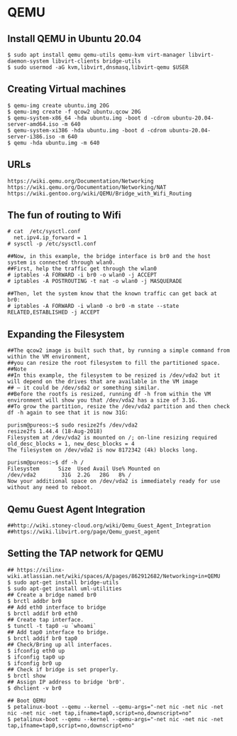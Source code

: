 QEMU
====

## Install QEMU in Ubuntu 20.04

    $ sudo apt install qemu qemu-utils qemu-kvm virt-manager libvirt-daemon-system libvirt-clients bridge-utils
    $ sudo usermod -aG kvm,libvirt,dnsmasq,libvirt-qemu $USER

## Creating Virtual machines

    $ qemu-img create ubuntu.img 20G
    $ qemu-img create -f qcow2 ubuntu.qcow 20G
    $ qemu-system-x86_64 -hda ubuntu.img -boot d -cdrom ubuntu-20.04-server-amd64.iso -m 640
    $ qemu-system-xi386 -hda ubuntu.img -boot d -cdrom ubuntu-20.04-server-i386.iso -m 640
    $ qemu -hda ubuntu.img -m 640

## URLs

    https://wiki.qemu.org/Documentation/Networking
    https://wiki.qemu.org/Documentation/Networking/NAT
    https://wiki.gentoo.org/wiki/QEMU/Bridge_with_Wifi_Routing

## The fun of routing to Wifi

    # cat  /etc/sysctl.conf
      net.ipv4.ip_forward = 1
    # sysctl -p /etc/sysctl.conf

    ##Now, in this example, the bridge interface is br0 and the host system is connected through wlan0.
    ##First, help the traffic get through the wlan0
    # iptables -A FORWARD -i br0 -o wlan0 -j ACCEPT
    # iptables -A POSTROUTING -t nat -o wlan0 -j MASQUERADE

    ##Then, let the system know that the known traffic can get back at br0:
    # iptables -A FORWARD -i wlan0 -o br0 -m state --state RELATED,ESTABLISHED -j ACCEPT

## Expanding the Filesystem

    ##The qcow2 image is built such that, by running a simple command from within the VM environment,
    ##you can resize the root filesystem to fill the partitioned space.
    ##Note
    ##In this example, the filesystem to be resized is /dev/vda2 but it will depend on the drives that are available in the VM image
    ## – it could be /dev/sda2 or something similar.
    ##Before the rootfs is resized, running df -h from within the VM environment will show you that /dev/vda2 has a size of 3.1G.
    ##To grow the partition, resize the /dev/vda2 partition and then check df -h again to see that it is now 31G:

    purism@pureos:~$ sudo resize2fs /dev/vda2
    resize2fs 1.44.4 (18-Aug-2018)
    Filesystem at /dev/vda2 is mounted on /; on-line resizing required
    old_desc_blocks = 1, new_desc_blocks = 4
    The filesystem on /dev/vda2 is now 8172342 (4k) blocks long.

    purism@pureos:~$ df -h /
    Filesystem      Size  Used Avail Use% Mounted on
    /dev/vda2        31G  2.2G   28G   8% /
    Now your additional space on /dev/vda2 is immediately ready for use without any need to reboot.

## Qemu Guest Agent Integration

    ##http://wiki.stoney-cloud.org/wiki/Qemu_Guest_Agent_Integration
    ##https://wiki.libvirt.org/page/Qemu_guest_agent

## Setting the TAP network for QEMU

    ## https://xilinx-wiki.atlassian.net/wiki/spaces/A/pages/862912682/Networking+in+QEMU
    $ sudo apt-get install bridge-utils
    $ sudo apt-get install uml-utilities
    ## Create a bridge named br0
    $ brctl addbr br0
    ## Add eth0 interface to bridge
    $ brctl addif br0 eth0
    ## Create tap interface.
    $ tunctl -t tap0 -u `whoami`
    ## Add tap0 interface to bridge.
    $ brctl addif br0 tap0
    ## Check/Bring up all interfaces.
    $ ifconfig eth0 up
    $ ifconfig tap0 up
    $ ifconfig br0 up
    ## Check if bridge is set properly.
    $ brctl show
    ## Assign IP address to bridge 'br0'.
    $ dhclient -v br0

    ## Boot QEMU
    $ petalinux-boot --qemu --kernel --qemu-args="-net nic -net nic -net nic -net nic -net tap,ifname=tap0,script=no,downscript=no"
    $ petalinux-boot --qemu --kernel --qemu-args="-net nic -net nic -net tap,ifname=tap0,script=no,downscript=no"
